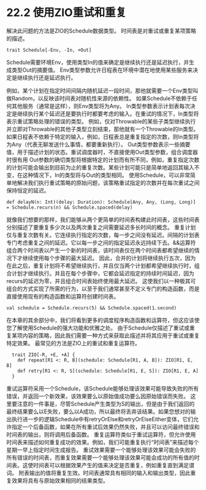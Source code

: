 # 22.2 使用ZIO重试和重复
解决此问题的方法是ZIO的Schedule数据类型。 时间表是对重试或重复某项策略的描述。
```
trait Schedule[-Env, -In, +Out]
```
Schedule需要环境Env，使用类型In的值来确定是继续执行还是延迟执行，并生成类型Out的摘要值。
Env类型参数允许日程表在环境中潜在地使用某些服务来决定是继续执行还是延迟执行。

例如，某个计划在指定时间间隔内随机延迟一段时间，那他就需要一个Env类型叫做Random，以反映该时间表对随机性来源的依赖性。 如果Schedule不依赖于任何其他服务（通常是这样），则Env类型将为Any。
In类型参数表示计划表每次决定是继续执行某个延迟还是要执行时都要考虑的输入。在重试的情况下，In类型将表示重试策略处理的错误的类型。
例如，仅对Throwable的某些子类型继续执行并立即对Throwable的其他子类型立刻结束，那他就有一个Throwable的In类型。如果日程表不依赖于特定的输入，例如，日程表总是重复指定的次数，则In类型将为Any（代表无聊发送什么事情，都要重新执行）。
Out类型参数表示一些摘要值，用于描述计划的状态。重试调度器时，不直接使用Out类型参数，组合调度器时很有用
Out参数的确切类型将根据特定的计划而有所不同，例如，重复指定次数的计划可能会输出到目前为止的重复次数。某些计划可能只是简单地返回其输入不变，在这种情况下，In的类型将与Out的类型相同。
使用Schedule，可以非常简单地解决我们执行重试策略的原始问题，该策略重试指定的次数并在每次重试之间保持恒定的延迟。
```
def delayN(n: Int)(delay: Duration): Schedule[Any, Any, (Long, Long)] = Schedule.recurs(n) && Schedule.spaced(delay)
```
就像我们想要的那样，我们能够从两个更简单的时间表构建此时间表，这些时间表分别描述了要重复多少次以及两次重复之间需要延迟多长时间的概念。
重复计划仅与重复次数有关。它连续执行指定的次数，每一步之间没有延迟。间隔的计划表专门考虑重复之间的延迟。它以每一步之间的指定延迟永远持续下去。&&运算符组合两个时间表以产生一个新的时间表，该时间表仅在两个时间表都希望继续的情况下才继续使用每个步骤的最大延迟。
因此，合并的计划将继续执行五次，因为在此之后，重复计划将不希望继续执行，并且仅当两个计划都希望继续执行时，组合计划才继续执行。并且在每个步骤中，它都会延迟指定的持续时间延迟，因为recurs的延迟为零，并且组合时间表始终使用最大延迟。
这使我们以一种极其可组合的方式实现了所需的行为，以至于我们通常甚至不定义专门的构造函数，而是直接使用现有的构造函数和运算符创建时间表。
```
val schedule = Schedule.recurs(5) && Schedule.spaced(1.second)
```
在本章的其余部分中，我们将看到更多的调度程序构造函数和运算符，但这应该使您了解使用Schedule的强大功能和优雅之处。
由于Schedule仅描述了重试或重复某项内容的策略，因此我们需要一种方式来获取此描述并将其应用于重试或重复特定效果。 最常见的方法是ZIO上的重试和重复运算符。
```
  trait ZIO[-R, +E, +A] {
    def repeat[R1 <: R, B](schedule: Schedule[R1, A, B]): ZIO[R1, E, B]
    def retry[R1 <: R, S](schedule: Schedule[R1, E, S]): ZIO[R1, E, A]
  }
```
重试运算符采用一个Schedule，该Schedule能够处理该效果可能导致失败的所有错误，并返回一个新效果，该效果要么以原始值成功要么因原始错误而失败。
这里要注意的一件事是，尽管Schedule产生类型为S的输出，但是由于我们返回的最终结果要么以E失败，要么以A成功，所以最终将丢弃该结果。如果您想对的输出执行进一步的逻辑Schedule中有retryOrElse和retryOrElseEither变体，它们允许指定一个后备函数，如果在所有重试后效果仍然失败，并且可以访问最终错误和时间表的输出，则将调用后备函数。
重复运算符类似于重试运算符，但允许使用时间表来描述如何重复成功的效果。例如，我们可能重复执行“时间表”来描述每个星期一早上指定时间生成报告。
重试效果需要一个能够处理该效果可能会失败的所有错误的时间表，而重复效果需要一个能够处理该效果可能会成功的所有值的时间表。这使时间表可以根据效果产生的值来决定是否重复，例如重复直到满足谓词。
附表输出的值将重复生效。时间表通常具有相同的输入和输出类型，因此重复效果将具有与原始效果相同的结果类型。